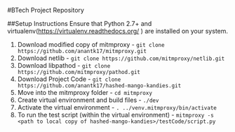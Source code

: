 #BTech Project Repository

##Setup Instructions
Ensure that Python 2.7+ and virtualenv(https://virtualenv.readthedocs.org/
) are installed on your system.

1. Download modified copy of mitmproxy - `git clone https://github.com/anantk17/mitmproxy.git`
2. Download netlib - `git clone https://github.com/mitmproxy/netlib.git`
3. Download libpathod - `git clone https://github.com/mitmproxy/pathod.git`
4. Download Project Code - `git clone https://github.com/anantk17/hashed-mango-kandies.git`
5. Move into the mitmproxy folder - `cd mitmproxy`
6. Create virtual environment and build files - `./dev`
7. Activate the virtual environment - `. ../venv.mitmproxy/bin/activate`
8. To run the test script (within the virtual environment) - `mitmproxy -s <path to local copy of hashed-mango-kandies>/testCode/script.py` 
